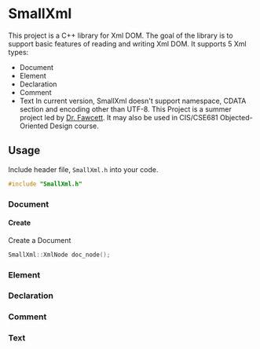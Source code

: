 # SmallXml

This project is a C++ library for Xml DOM. The goal of the library is to support basic features of reading and writing Xml DOM.
It supports 5 Xml types:
+ Document
+ Element
+ Declaration
+ Comment
+ Text
In current version, SmallXml doesn't support namespace, CDATA section and encoding other than UTF-8.
This Project is a summer project led by [Dr. Fawcett](http://www.lcs.syr.edu/faculty/fawcett/handouts/webpages/FawcettHome.htm). It may also be used in CIS/CSE681 Objected-Oriented Design course.
## Usage
Include header file, `SmallXml.h` into your code.

```cpp
#include "SmallXml.h"
```

### Document
#### Create
Create a Document

```cpp
SmallXml::XmlNode doc_node();
```

### Element
### Declaration
### Comment
### Text
